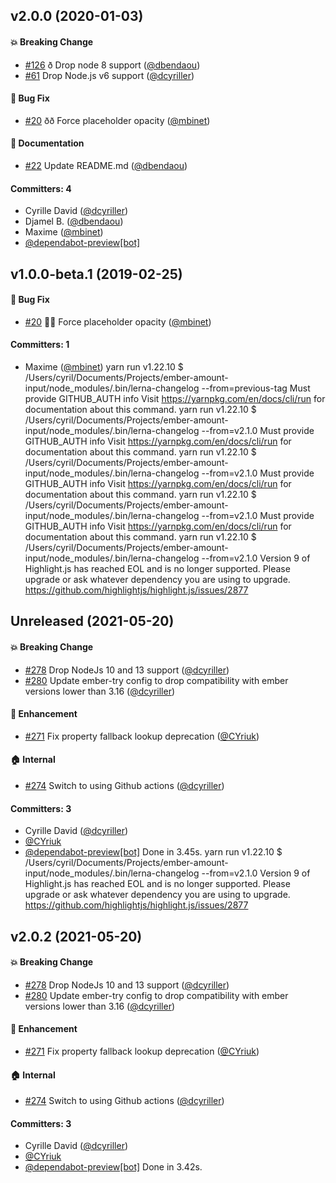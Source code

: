 ## v2.0.0 (2020-01-03)

#### :boom: Breaking Change
* [#126](https://github.com/qonto/ember-amount-input/pull/126) ð Drop node 8 support  ([@dbendaou](https://github.com/dbendaou))
* [#61](https://github.com/qonto/ember-amount-input/pull/61) Drop Node.js v6 support ([@dcyriller](https://github.com/dcyriller))

#### :bug: Bug Fix
* [#20](https://github.com/qonto/ember-amount-input/pull/20) ðð Force placeholder opacity ([@mbinet](https://github.com/mbinet))

#### :memo: Documentation
* [#22](https://github.com/qonto/ember-amount-input/pull/22) Update README.md ([@dbendaou](https://github.com/dbendaou))

#### Committers: 4
- Cyrille David ([@dcyriller](https://github.com/dcyriller))
- Djamel B. ([@dbendaou](https://github.com/dbendaou))
- Maxime ([@mbinet](https://github.com/mbinet))
- [@dependabot-preview[bot]](https://github.com/apps/dependabot-preview)

## v1.0.0-beta.1 (2019-02-25)

#### :bug: Bug Fix
* [#20](https://github.com/qonto/ember-amount-input/pull/20) 🐛💄 Force placeholder opacity ([@mbinet](https://github.com/mbinet))

#### Committers: 1
- Maxime ([@mbinet](https://github.com/mbinet))
yarn run v1.22.10
$ /Users/cyril/Documents/Projects/ember-amount-input/node_modules/.bin/lerna-changelog --from=previous-tag
Must provide GITHUB_AUTH
info Visit https://yarnpkg.com/en/docs/cli/run for documentation about this command.
yarn run v1.22.10
$ /Users/cyril/Documents/Projects/ember-amount-input/node_modules/.bin/lerna-changelog --from=v2.1.0
Must provide GITHUB_AUTH
info Visit https://yarnpkg.com/en/docs/cli/run for documentation about this command.
yarn run v1.22.10
$ /Users/cyril/Documents/Projects/ember-amount-input/node_modules/.bin/lerna-changelog --from=v2.1.0
Must provide GITHUB_AUTH
info Visit https://yarnpkg.com/en/docs/cli/run for documentation about this command.
yarn run v1.22.10
$ /Users/cyril/Documents/Projects/ember-amount-input/node_modules/.bin/lerna-changelog --from=v2.1.0
Must provide GITHUB_AUTH
info Visit https://yarnpkg.com/en/docs/cli/run for documentation about this command.
yarn run v1.22.10
$ /Users/cyril/Documents/Projects/ember-amount-input/node_modules/.bin/lerna-changelog --from=v2.1.0
Version 9 of Highlight.js has reached EOL and is no longer supported.
Please upgrade or ask whatever dependency you are using to upgrade.
https://github.com/highlightjs/highlight.js/issues/2877

## Unreleased (2021-05-20)

#### :boom: Breaking Change
* [#278](https://github.com/qonto/ember-amount-input/pull/278) Drop NodeJs 10 and 13 support ([@dcyriller](https://github.com/dcyriller))
* [#280](https://github.com/qonto/ember-amount-input/pull/280) Update ember-try config to drop compatibility with ember versions lower than 3.16 ([@dcyriller](https://github.com/dcyriller))

#### :rocket: Enhancement
* [#271](https://github.com/qonto/ember-amount-input/pull/271) Fix property fallback lookup deprecation ([@CYriuk](https://github.com/CYriuk))

#### :house: Internal
* [#274](https://github.com/qonto/ember-amount-input/pull/274) Switch to using Github actions ([@dcyriller](https://github.com/dcyriller))

#### Committers: 3
- Cyrille David ([@dcyriller](https://github.com/dcyriller))
- [@CYriuk](https://github.com/CYriuk)
- [@dependabot-preview[bot]](https://github.com/apps/dependabot-preview)
Done in 3.45s.
yarn run v1.22.10
$ /Users/cyril/Documents/Projects/ember-amount-input/node_modules/.bin/lerna-changelog --from=v2.1.0
Version 9 of Highlight.js has reached EOL and is no longer supported.
Please upgrade or ask whatever dependency you are using to upgrade.
https://github.com/highlightjs/highlight.js/issues/2877

## v2.0.2 (2021-05-20)

#### :boom: Breaking Change
* [#278](https://github.com/qonto/ember-amount-input/pull/278) Drop NodeJs 10 and 13 support ([@dcyriller](https://github.com/dcyriller))
* [#280](https://github.com/qonto/ember-amount-input/pull/280) Update ember-try config to drop compatibility with ember versions lower than 3.16 ([@dcyriller](https://github.com/dcyriller))

#### :rocket: Enhancement
* [#271](https://github.com/qonto/ember-amount-input/pull/271) Fix property fallback lookup deprecation ([@CYriuk](https://github.com/CYriuk))

#### :house: Internal
* [#274](https://github.com/qonto/ember-amount-input/pull/274) Switch to using Github actions ([@dcyriller](https://github.com/dcyriller))

#### Committers: 3
- Cyrille David ([@dcyriller](https://github.com/dcyriller))
- [@CYriuk](https://github.com/CYriuk)
- [@dependabot-preview[bot]](https://github.com/apps/dependabot-preview)
Done in 3.42s.
